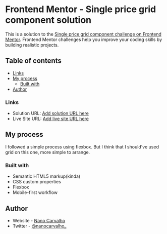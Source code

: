 # Frontend Mentor - Single price grid component solution

This is a solution to the [Single price grid component challenge on Frontend Mentor](https://www.frontendmentor.io/challenges/single-price-grid-component-5ce41129d0ff452fec5abbbc). Frontend Mentor challenges help you improve your coding skills by building realistic projects. 

## Table of contents
- [Links](#links)
- [My process](#my-process)
  - [Built with](#built-with)
- [Author](#author)


### Links

- Solution URL: [Add solution URL here](https://your-solution-url.com)
- Live Site URL: [Add live site URL here](https://your-live-site-url.com)

## My process
I followed a simple process using flexbox. But I think that I should've used grid on this one, more simple to arrange.

### Built with
- Semantic HTML5 markup(kinda)
- CSS custom properties
- Flexbox
- Mobile-first workflow

## Author
- Website - [Nano Carvalho](https://nanocarvalho.github.io)
- Twitter - [@nanocarvalho_](https://www.twitter.com/nanocarvalho_)

